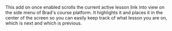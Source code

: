 
This add on once enabled scrolls the current active lesson link into view on the
side menu of Brad's course platform.
It highlights it and places it in the center of the screen so you can easily
keep track of what lesson you are on, which is next and which is previous.
